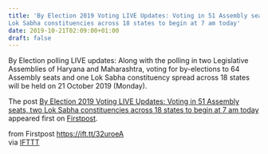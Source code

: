 ```yaml
---
title: 'By Election 2019 Voting LIVE Updates: Voting in 51 Assembly seats, two
Lok Sabha constituencies across 18 states to begin at 7 am today'
date: 2019-10-21T02:09:00+01:00
draft: false
---
```


By Election polling LIVE updates: Along with the polling in two Legislative Assemblies of Haryana and Maharashtra, voting for by-elections to 64 Assembly seats and one Lok Sabha constituency spread across 18 states will be held on 21 October 2019 (Monday).

The post [By Election 2019 Voting LIVE Updates: Voting in 51 Assembly seats, two Lok Sabha constituencies across 18 states to begin at 7 am today](http://www.firstpost.com/politics/by-election-2019-voting-date-voting-in-64-assembly-seats-one-lok-sabha-constituency-across-18-states-to-begin-at-7-am-on-21-october-7515721.html) appeared first on [Firstpost](http://www.firstpost.com).

  
  
from Firstpost https://ift.tt/32uroeA  
via [IFTTT](https://ifttt.com/?ref=da&site=blogger)